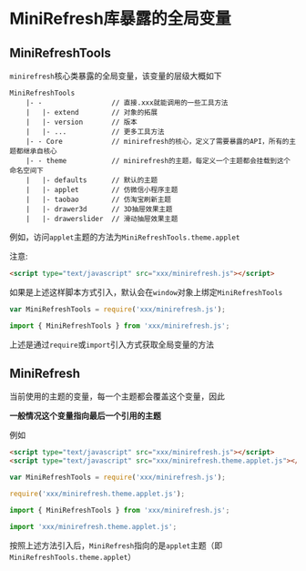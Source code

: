 # MiniRefresh库暴露的全局变量

## MiniRefreshTools

`minirefresh`核心类暴露的全局变量，该变量的层级大概如下

```
MiniRefreshTools
    |- -                 // 直接.xxx就能调用的一些工具方法
    |   |- extend        // 对象的拓展
    |   |- version       // 版本
    |   |- ...           // 更多工具方法
    |- - Core            // minirefresh的核心，定义了需要暴露的API，所有的主题都继承自核心
    |- - theme           // minirefresh的主题，每定义一个主题都会挂载到这个命名空间下
    |   |- defaults      // 默认的主题
    |   |- applet        // 仿微信小程序主题
    |   |- taobao        // 仿淘宝刷新主题
    |   |- drawer3d      // 3D抽屉效果主题
    |   |- drawerslider  // 滑动抽屉效果主题
```

例如，访问`applet`主题的方法为`MiniRefreshTools.theme.applet`

注意:

```html
<script type="text/javascript" src="xxx/minirefresh.js"></script>
```

如果是上述这样脚本方式引入，默认会在`window`对象上绑定`MiniRefreshTools`

```js
var MiniRefreshTools = require('xxx/minirefresh.js');
```

```js
import { MiniRefreshTools } from 'xxx/minirefresh.js';
```

上述是通过`require`或`import`引入方式获取全局变量的方法

## MiniRefresh

当前使用的主题的变量，每一个主题都会覆盖这个变量，因此

__一般情况这个变量指向最后一个引用的主题__

例如

```html
<script type="text/javascript" src="xxx/minirefresh.js"></script>
<script type="text/javascript" src="xxx/minirefresh.theme.applet.js"></script>
```

```js
var MiniRefreshTools = require('xxx/minirefresh.js');

require('xxx/minirefresh.theme.applet.js');
```

```js
import { MiniRefreshTools } from 'xxx/minirefresh.js';

import 'xxx/minirefresh.theme.applet.js';
```

按照上述方法引入后，`MiniRefresh`指向的是`applet`主题（即`MiniRefreshTools.theme.applet`）